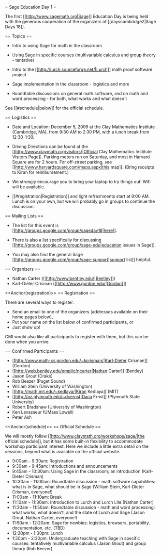 = Sage Education Day 1 =

 The first [[http://www.sagemath.org|Sage]] Education Day is being held with the generous cooperation of the organizers of [[dayscambridge2|Sage Days 18]].

== Topics ==

 * Intro to using Sage for math in the classroom

 * Using Sage in specific courses (multivariable calculus and group theory - tentative)

 * Intro to the [[http://lurch.sourceforge.net/|Lurch]] math proof software project

 * Sage implementation in the classroom - logistics and more

 * Roundtable discussions on general math software, and on math and word processing - for both, what works and what doesn't

See [[#schedule|below]] for the official schedule.

== Logistics ==
  
 * Date and Location: December 5, 2009 at the Clay Mathematics Institute (Cambridge, MA), from 9:30 AM to 2:30 PM, with a lunch break from 12:30-1:30. 

 * Driving Directions can be found at the [[http://www.claymath.org/visitors/|Official Clay Mathematics Institute Visitors Page]]. Parking meters run on Saturday, and most in Harvard Square are for 2 hours. For off-street parking, see [[http://www.harvardsquare.com/maps.aspx|this map]]. (Bring receipts to Kiran for reimbursement.)

 * We strongly encourage you to bring your laptop to try things out!  Wifi will be available.

 * [[#registration|Registration]] and light refreshments start at 9:00 AM.  Lunch is on your own, but we will probably go in groups to continue the discussion.

== Mailing Lists ==

 * The list for this event is [[http://groups.google.com/group/sageday18|here]].

 * There is also a list specifically for discussing [[http://groups.google.com/group/sage-edu|education issues in Sage]].

 * You may also find the general Sage [[http://groups.google.com/group/sage-support|support list]] helpful.

== Organizers ==
 * Nathan Carter ([[http://www.bentley.edu/|Bentley]])
 * Karl-Dieter Crisman ([[http://www.gordon.edu/|Gordon]])

<<Anchor(registration)>>
== Registration ==

There are several ways to register.  

 * Send an email to one of the organizers (addresses available on their home pages below),
 * Put your name on the list below of confirmed participants, or
 * Just show up!

CMI would also like all participants to register with them, but this can be done when you arrive.

== Confirmed Participants ==

 * [[http://www.math-cs.gordon.edu/~kcrisman/|Karl-Dieter Crisman]] (Gordon)
 * [[http://web.bentley.edu/empl/c/ncarter|Nathan Carter]] (Bentley)
 * Jason Grout (Drake)
 * Rob Beezer (Puget Sound)
 * William Stein (University of Washington)
 * [[http://math.mit.edu/~kedlaya/|Kiran Kedlaya]] (MIT)
 * [[http://oz.plymouth.edu/~dcernst|Dana Ernst]] (Plymouth State University)
 * Robert Bradshaw (University of Washington)
 * Ken Levasseur (UMass Lowell)
 * Peter Ash

<<Anchor(schedule)>>
== Official Schedule ==

We will mostly follow [[http://www.claymath.org/workshops/sage/|the official schedule]], but it has some built-in flexibility to accommodate workshop participant interest.  Here we include a little extra detail on the sessions, beyond what is available on the official website.

 * 9:00am -  9:30am:  Registration
 * 9:30am -  9:45am:  Introductions and announcements
 * 9:45am - 10:30am:  Using Sage in the classroom; an introduction (Karl-Dieter Crisman)
 * 10:30am - 11:00am:  Roundtable discussion - math software capabilities: what is in Sage, what should be in Sage (William Stein, Karl-Dieter Crisman, everyone!)
 * 11:00am - 11:10am:  Break
 * 11:10am - 11:30am:  Introduction to Lurch and Lurch Lite (Nathan Carter)
 * 11:30am - 11:50am:  Roundtable discussion - math and word processing: what works, what doesn't, and the state of Lurch and Sage (Jason Grout, Nathan Carter, everyone!)
 * 11:50am - 12:20am:  Sage for newbies: logistics, browsers, portability, documentation, etc. (TBD)
 * 12:20pm -  1:30pm:  Lunch
 * 1:30pm -  2:30pm:  Undergraduate teaching with Sage in specific courses: tentatively multivariable calculus (Jason Grout) and group theory (Rob Beezer)
